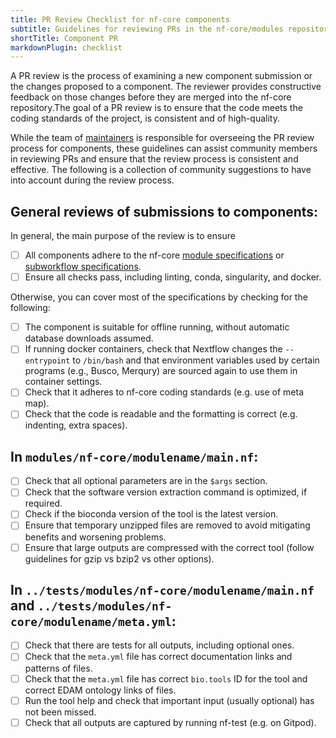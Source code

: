 ```yaml
---
title: PR Review Checklist for nf-core components
subtitle: Guidelines for reviewing PRs in the nf-core/modules repository
shortTitle: Component PR
markdownPlugin: checklist
---
```


A PR review is the process of examining a new component submission or the changes proposed to a component. The reviewer provides constructive feedback on those changes before they are merged into the nf-core repository.The goal of a PR review is to ensure that the code meets the coding standards of the project, is consistent and of high-quality.

While the team of [maintainers](https://github.com/orgs/nf-core/teams/maintainers/members) is responsible for overseeing the PR review process for components, these guidelines can assist community members in reviewing PRs and ensure that the review process is consistent and effective. The following is a collection of community suggestions to have into account during the review process.

## General reviews of submissions to components:

In general, the main purpose of the review is to ensure

- [ ] All components adhere to the nf-core [module specifications](/docs/guidelines/components/modules) or [subworkflow specifications](/docs/guidelines/components/subworkflows).
- [ ] Ensure all checks pass, including linting, conda, singularity, and docker.

Otherwise, you can cover most of the specifications by checking for the following:

- [ ] The component is suitable for offline running, without automatic database downloads assumed.
- [ ] If running docker containers, check that Nextflow changes the `--entrypoint` to `/bin/bash` and that environment variables used by certain programs (e.g., Busco, Merqury) are sourced again to use them in container settings.
- [ ] Check that it adheres to nf-core coding standards (e.g. use of meta map).
- [ ] Check that the code is readable and the formatting is correct (e.g. indenting, extra spaces).

## In `modules/nf-core/modulename/main.nf`:

- [ ] Check that all optional parameters are in the `$args` section.
- [ ] Check that the software version extraction command is optimized, if required.
- [ ] Check if the bioconda version of the tool is the latest version.
- [ ] Ensure that temporary unzipped files are removed to avoid mitigating benefits and worsening problems.
- [ ] Ensure that large outputs are compressed with the correct tool (follow guidelines for gzip vs bzip2 vs other options).

## In `../tests/modules/nf-core/modulename/main.nf` and `../tests/modules/nf-core/modulename/meta.yml`:

- [ ] Check that there are tests for all outputs, including optional ones.
- [ ] Check that the `meta.yml` file has correct documentation links and patterns of files.
- [ ] Check that the `meta.yml` file has correct `bio.tools` ID for the tool and correct EDAM ontology links of files.
- [ ] Run the tool help and check that important input (usually optional) has not been missed.
- [ ] Check that all outputs are captured by running nf-test (e.g. on Gitpod).
